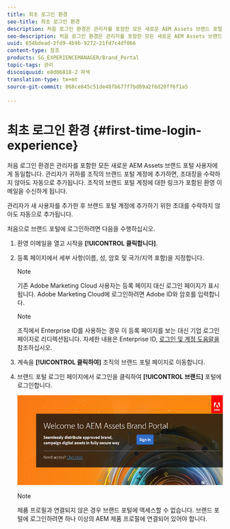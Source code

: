 ```yaml
---
title: 최초 로그인 환경
seo-title: 최초 로그인 환경
description: 처음 로그인 환경은 관리자를 포함한 모든 새로운 AEM Assets 브랜드 포털 사용자에게 동일합니다. 관리자가 귀하를 조직의 브랜드 포털 계정에 추가하면, 초대장을 수락하지 않아도 자동으로 추가됩니다. 조직의 브랜드 포털 계정에 대한 링크가 포함된 환영 이메일을 수신하게 됩니다.
seo-description: 처음 로그인 환경은 관리자를 포함한 모든 새로운 AEM Assets 브랜드 포털 사용자에게 동일합니다. 관리자가 귀하를 조직의 브랜드 포털 계정에 추가하면, 초대장을 수락하지 않아도 자동으로 추가됩니다. 조직의 브랜드 포털 계정에 대한 링크가 포함된 환영 이메일을 수신하게 됩니다.
uuid: 654bdead-2fd9-4b9b-9272-21fd7c4df066
content-type: 참조
products: SG_EXPERIENCEMANAGER/Brand_Portal
topic-tags: 관리
discoiquuid: e8d06818-2 파섹
translation-type: tm+mt
source-git-commit: 068ce845c51de48fb677f7bd09a2f6d20ff6f1a5

---
```



# 최초 로그인 환경 {#first-time-login-experience}

처음 로그인 환경은 관리자를 포함한 모든 새로운 AEM Assets 브랜드 포털 사용자에게 동일합니다. 관리자가 귀하를 조직의 브랜드 포털 계정에 추가하면, 초대장을 수락하지 않아도 자동으로 추가됩니다. 조직의 브랜드 포털 계정에 대한 링크가 포함된 환영 이메일을 수신하게 됩니다.

관리자가 새 사용자를 추가한 후 브랜드 포털 계정에 추가하기 위한 초대를 수락하지 않아도 자동으로 추가됩니다.

처음으로 브랜드 포털에 로그인하려면 다음을 수행하십시오.

1. 환영 이메일을 열고 시작을 **[!UICONTROL 클릭합니다]**.

2. 등록 페이지에서 세부 사항(이름, 성, 암호 및 국가/지역 포함)을 지정합니다.
   >[!NOTE]
   >
   >기존 Adobe Marketing Cloud 사용자는 등록 페이지 대신 로그인 페이지가 표시됩니다. Adobe Marketing Cloud에 로그인하려면 Adobe ID와 암호를 입력합니다.

   >[!NOTE]
   >
   >조직에서 Enterprise ID를 사용하는 경우 이 등록 페이지를 보는 대신 기업 로그인 페이지로 리디렉션됩니다. 자세한 내용은 Enterprise ID, [로그인 및 계정 도움말을](https://helpx.adobe.com/in/enterprise/kb/enterprise-id-faq.html)참조하십시오.

3. 계속을 **[!UICONTROL 클릭하여]** 조직의 브랜드 포털 페이지로 이동합니다.
4. 브랜드 포털 로그인 페이지에서 로그인을 클릭하여 **[!UICONTROL 브랜드]** 포털에 로그인합니다.

   ![브랜드 포털 로그인 페이지](assets/signin-onboarding.png)

   >[!NOTE]
   >
   >제품 프로필과 연결되지 않은 경우 브랜드 포털에 액세스할 수 없습니다. 브랜드 포털에 로그인하려면 하나 이상의 AEM 제품 프로필에 연결되어 있어야 합니다.
